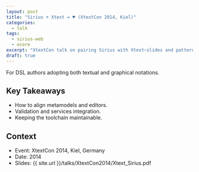 ```yaml
---
layout: post
title: "Sirius + Xtext = ♥ (XtextCon 2014, Kiel)"
categories:
  - talk
tags:
  - sirius-web
  - ecore
excerpt: "XtextCon talk on pairing Sirius with Xtext—slides and patterns for robust hybrid editors."
draft: true
---
```


For DSL authors adopting both textual and graphical notations.

## Key Takeaways
- How to align metamodels and editors.
- Validation and services integration.
- Keeping the toolchain maintainable.

## Context
- Event: XtextCon 2014, Kiel, Germany
- Date: 2014
- Slides: {{ site.url }}/talks/XtextCon2014/Xtext_Sirius.pdf
